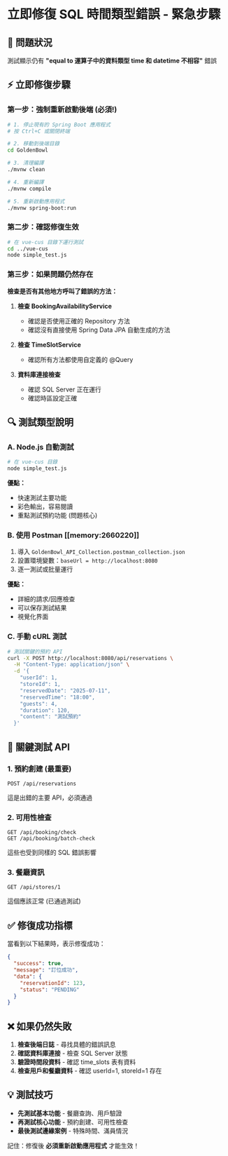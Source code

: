 # 立即修復 SQL 時間類型錯誤 - 緊急步驟

## 🚨 問題狀況

測試顯示仍有 **"equal to 運算子中的資料類型 time 和 datetime 不相容"** 錯誤

## ⚡ 立即修復步驟

### 第一步：強制重新啟動後端 (必須!)

```bash
# 1. 停止現有的 Spring Boot 應用程式
# 按 Ctrl+C 或關閉終端

# 2. 移動到後端目錄
cd GoldenBowl

# 3. 清理編譯
./mvnw clean

# 4. 重新編譯
./mvnw compile

# 5. 重新啟動應用程式
./mvnw spring-boot:run
```

### 第二步：確認修復生效

```bash
# 在 vue-cus 目錄下運行測試
cd ../vue-cus
node simple_test.js
```

### 第三步：如果問題仍然存在

**檢查是否有其他地方呼叫了錯誤的方法：**

1. **檢查 BookingAvailabilityService**

   - 確認是否使用正確的 Repository 方法
   - 確認沒有直接使用 Spring Data JPA 自動生成的方法

2. **檢查 TimeSlotService**

   - 確認所有方法都使用自定義的 @Query

3. **資料庫連接檢查**
   - 確認 SQL Server 正在運行
   - 確認時區設定正確

## 🔍 測試類型說明

### A. **Node.js 自動測試**

```bash
# 在 vue-cus 目錄
node simple_test.js
```

**優點：**

- 快速測試主要功能
- 彩色輸出，容易閱讀
- 重點測試預約功能 (問題核心)

### B. **使用 Postman** [[memory:2660220]]

1. 導入 `GoldenBowl_API_Collection.postman_collection.json`
2. 設置環境變數：`baseUrl = http://localhost:8080`
3. 逐一測試或批量運行

**優點：**

- 詳細的請求/回應檢查
- 可以保存測試結果
- 視覺化界面

### C. **手動 cURL 測試**

```bash
# 測試關鍵的預約 API
curl -X POST http://localhost:8080/api/reservations \
  -H "Content-Type: application/json" \
  -d '{
    "userId": 1,
    "storeId": 1,
    "reservedDate": "2025-07-11",
    "reservedTime": "18:00",
    "guests": 4,
    "duration": 120,
    "content": "測試預約"
  }'
```

## 🎯 關鍵測試 API

### 1. **預約創建** (最重要)

```
POST /api/reservations
```

這是出錯的主要 API，必須通過

### 2. **可用性檢查**

```
GET /api/booking/check
GET /api/booking/batch-check
```

這些也受到同樣的 SQL 錯誤影響

### 3. **餐廳資訊**

```
GET /api/stores/1
```

這個應該正常 (已通過測試)

## ✅ 修復成功指標

當看到以下結果時，表示修復成功：

```json
{
  "success": true,
  "message": "訂位成功",
  "data": {
    "reservationId": 123,
    "status": "PENDING"
  }
}
```

## ❌ 如果仍然失敗

1. **檢查後端日誌** - 尋找具體的錯誤訊息
2. **確認資料庫連接** - 檢查 SQL Server 狀態
3. **驗證時間段資料** - 確認 time_slots 表有資料
4. **檢查用戶和餐廳資料** - 確認 userId=1, storeId=1 存在

## 💡 測試技巧

- **先測試基本功能** - 餐廳查詢、用戶驗證
- **再測試核心功能** - 預約創建、可用性檢查
- **最後測試邊緣案例** - 特殊時間、滿員情況

記住：修復後 **必須重新啟動應用程式** 才能生效！
